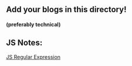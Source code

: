 ## Add your blogs in this directory!

#### (preferably technical)

## JS Notes:

[JS Regular Expression](https://www.blogger.com/blog/post/edit/5367260252955685214/1216843310399496500)
